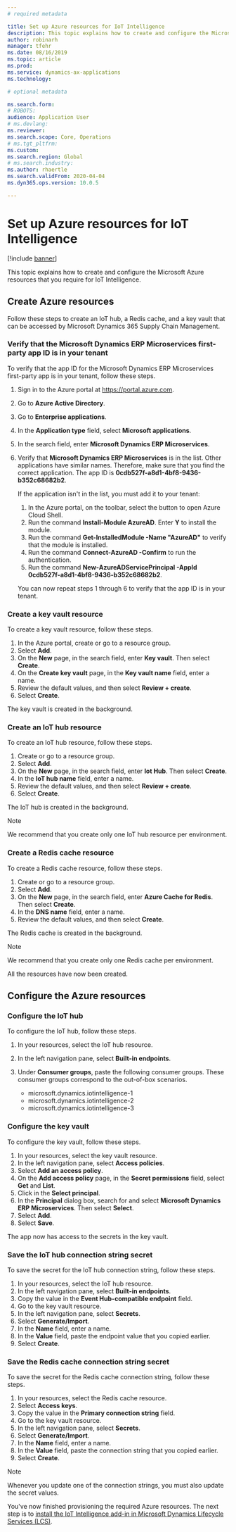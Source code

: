 ```yaml
---
# required metadata

title: Set up Azure resources for IoT Intelligence
description: This topic explains how to create and configure the Microsoft Azure resources that you require for IoT Intelligence.
author: robinarh
manager: tfehr
ms.date: 08/16/2019
ms.topic: article
ms.prod: 
ms.service: dynamics-ax-applications
ms.technology: 

# optional metadata

ms.search.form: 
# ROBOTS: 
audience: Application User
# ms.devlang: 
ms.reviewer: 
ms.search.scope: Core, Operations
# ms.tgt_pltfrm: 
ms.custom: 
ms.search.region: Global
# ms.search.industry: 
ms.author: rhaertle
ms.search.validFrom: 2020-04-04
ms.dyn365.ops.version: 10.0.5

---
```


# Set up Azure resources for IoT Intelligence

[!include [banner](../../includes/banner.md)]

This topic explains how to create and configure the Microsoft Azure resources that you require for IoT Intelligence.

## Create Azure resources

Follow these steps to create an IoT hub, a Redis cache, and a key vault that can be accessed by Microsoft Dynamics 365 Supply Chain Management.

### Verify that the Microsoft Dynamics ERP Microservices first-party app ID is in your tenant

To verify that the app ID for the Microsoft Dynamics ERP Microservices first-party app is in your tenant, follow these steps.

1. Sign in to the Azure portal at <https://portal.azure.com>.
2. Go to **Azure Active Directory**.
3. Go to **Enterprise applications**.
4. In the **Application type** field, select **Microsoft applications**.
5. In the search field, enter **Microsoft Dynamics ERP Microservices**.
6. Verify that **Microsoft Dynamics ERP Microservices** is in the list. Other applications have similar names. Therefore, make sure that you find the correct application. The app ID is **0cdb527f-a8d1-4bf8-9436-b352c68682b2**.

    If the application isn't in the list, you must add it to your tenant:

    1. In the Azure portal, on the toolbar, select the button to open Azure Cloud Shell.
    2. Run the command **Install-Module AzureAD**. Enter **Y** to install the module.
    3. Run the command **Get-InstalledModule -Name "AzureAD"** to verify that the module is installed.
    4. Run the command **Connect-AzureAD -Confirm** to run the authentication.
    5. Run the command **New-AzureADServicePrincipal -AppId 0cdb527f-a8d1-4bf8-9436-b352c68682b2**.

    You can now repeat steps 1 through 6 to verify that the app ID is in your tenant.

### Create a key vault resource

To create a key vault resource, follow these steps.

1. In the Azure portal, create or go to a resource group.
2. Select **Add**.
3. On the **New** page, in the search field, enter **Key vault**. Then select **Create**.
4. On the **Create key vault** page, in the **Key vault name** field, enter a name.
5. Review the default values, and then select **Review + create**.
6. Select **Create**.

The key vault is created in the background.

### Create an IoT hub resource

To create an IoT hub resource, follow these steps.

1. Create or go to a resource group.
2. Select **Add**.
3. On the **New** page, in the search field, enter **Iot Hub**. Then select **Create**.
4. In the **IoT hub name** field, enter a name.
5. Review the default values, and then select **Review + create**.
6. Select **Create**.

The IoT hub is created in the background.

> [!NOTE]
> We recommend that you create only one IoT hub resource per environment.

### Create a Redis cache resource

To create a Redis cache resource, follow these steps.

1. Create or go to a resource group.
2. Select **Add**.
3. On the **New** page, in the search field, enter **Azure Cache for Redis**. Then select **Create**.
4. In the **DNS name** field, enter a name.
5. Review the default values, and then select **Create**.

The Redis cache is created in the background.

> [!NOTE]
> We recommend that you create only one Redis cache per environment.

All the resources have now been created.

## Configure the Azure resources

### Configure the IoT hub

To configure the IoT hub, follow these steps.

1. In your resources, select the IoT hub resource.
2. In the left navigation pane, select **Built-in endpoints**.
3. Under **Consumer groups**, paste the following consumer groups. These consumer groups correspond to the out-of-box scenarios.

    + microsoft.dynamics.iotintelligence-1
    + microsoft.dynamics.iotintelligence-2
    + microsoft.dynamics.iotintelligence-3

### Configure the key vault

To configure the key vault, follow these steps.

1. In your resources, select the key vault resource.
2. In the left navigation pane, select **Access policies**.
3. Select **Add an access policy**.
4. On the **Add access policy** page, in the **Secret permissions** field, select **Get** and **List**.
5. Click in the **Select principal**.
6. In the **Principal** dialog box, search for and select **Microsoft Dynamics ERP Microservices**. Then select **Select**.
7. Select **Add**.
8. Select **Save**.

The app now has access to the secrets in the key vault.

### Save the IoT hub connection string secret

To save the secret for the IoT hub connection string, follow these steps.

1. In your resources, select the IoT hub resource.
2. In the left navigation pane, select **Built-in endpoints**.
3. Copy the value in the **Event Hub-compatible endpoint** field.
4. Go to the key vault resource.
5. In the left navigation pane, select **Secrets**.
6. Select **Generate/Import**.
7. In the **Name** field, enter a name.
8. In the **Value** field, paste the endpoint value that you copied earlier.
9. Select **Create**.

### Save the Redis cache connection string secret

To save the secret for the Redis cache connection string, follow these steps.

1. In your resources, select the Redis cache resource.
2. Select **Access keys**.
3. Copy the value in the **Primary connection string** field.
4. Go to the key vault resource.
5. In the left navigation pane, select **Secrets**.
6. Select **Generate/Import**.
7. In the **Name** field, enter a name.
8. In the **Value** field, paste the connection string that you copied earlier.
9. Select **Create**.

> [!NOTE]
> Whenever you update one of the connection strings, you must also update the secret values.

You've now finished provisioning the required Azure resources. The next step is to [install the IoT Intelligence add-in in Microsoft Dynamics Lifecycle Services (LCS)](iot-lcs-setup.md).
